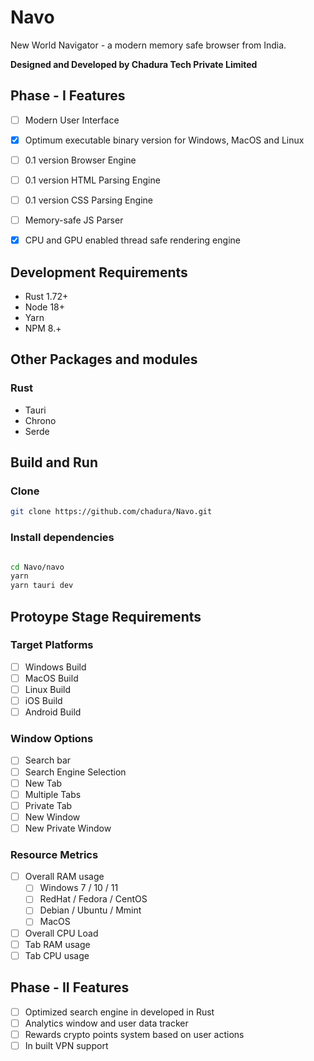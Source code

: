 # Navo
New World Navigator - a modern memory safe browser from India.


**Designed and Developed by Chadura Tech Private Limited**

## Phase - I Features

- [ ] Modern User Interface
- [x] Optimum executable binary version for Windows, MacOS and Linux
- [ ] 0.1 version Browser Engine
- [ ] 0.1 version HTML Parsing Engine
- [ ] 0.1 version CSS Parsing  Engine
- [ ] Memory-safe JS Parser
- [x] CPU and GPU enabled thread safe rendering engine


## Development Requirements 

- Rust 1.72+
- Node 18+
- Yarn
- NPM 8.+


## Other Packages and modules

### Rust
 - Tauri
 - Chrono
 - Serde


## Build and Run


### Clone 
```sh
git clone https://github.com/chadura/Navo.git
```

### Install dependencies
```sh

cd Navo/navo
yarn
yarn tauri dev
``` 	 



## Protoype Stage Requirements


### Target Platforms

- [ ] Windows Build
- [ ] MacOS Build
- [ ] Linux Build
- [ ] iOS Build
- [ ] Android Build

### Window Options

- [ ] Search bar
- [ ] Search Engine Selection
- [ ] New Tab
- [ ] Multiple Tabs
- [ ] Private Tab
- [ ] New Window
- [ ] New Private Window

### Resource Metrics

- [ ] Overall RAM usage
    - [ ] Windows 7 / 10 / 11
    - [ ] RedHat / Fedora / CentOS 
    - [ ] Debian / Ubuntu / Mmint
    - [ ] MacOS

- [ ] Overall CPU Load
- [ ] Tab RAM usage
- [ ] Tab CPU usage

## Phase - II Features

- [ ] Optimized search engine in developed in Rust
- [ ] Analytics window and user data tracker
- [ ] Rewards crypto points system based on user actions
- [ ] In built VPN support
